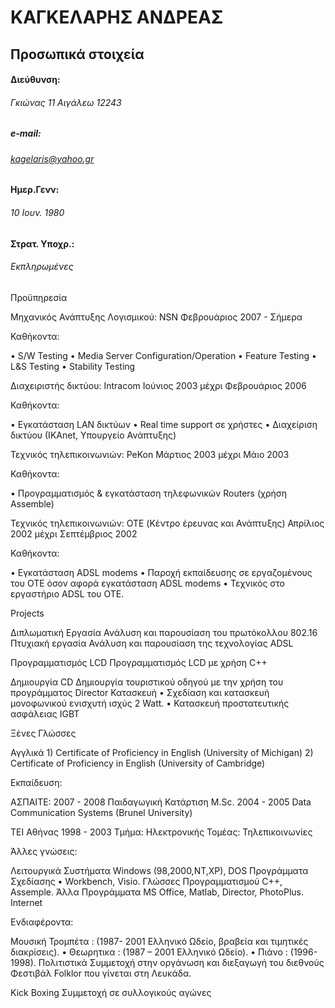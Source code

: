#                                                    ΚΑΓΚΕΛΑΡΗΣ ΑΝΔΡΕΑΣ


## Προσωπικά στοιχεία 
#### Διεύθυνση: 
###### Γκιώνας 11 Αιγάλεω 12243
##### e-mail: 
###### kagelaris@yahoo.gr
#### Ημερ.Γενν:	
###### 10 Ιουν. 1980
#### Στρατ. Υποχρ.:
###### Εκπληρωμένες


Προϋπηρεσία

Μηχανικός Ανάπτυξης Λογισμικού: NSN	Φεβρουάριος 2007 - Σήμερα

Καθήκοντα:

•	S/W Testing
•	Media Server Configuration/Operation
•	Feature Testing
•	L&S Testing
•	Stability Testing

Διαχειριστής δικτύου: Intracom	Ιούνιος 2003 μέχρι Φεβρουάριος 2006

Καθήκοντα:

•	Εγκατάσταση LAN δικτύων
•	Real time support σε χρήστες
•	Διαχείριση δικτύου (ΙΚΑnet, Υπουργείο Ανάπτυξης)

Τεχνικός τηλεπικοινωνιών: PeKon	Μάρτιος 2003 μέχρι Μάιο 2003

Καθήκοντα:

•	Προγραμματισμός & εγκατάσταση τηλεφωνικών Routers (χρήση Assemble)

Τεχνικός τηλεπικοινωνιών: OTE (Κέντρο έρευνας και Ανάπτυξης)	Απρίλιος 2002 μέχρι Σεπτέμβριος 2002

Καθήκοντα:

•	Εγκατάσταση ADSL modems
•	Παροχή εκπαίδευσης σε εργαζομένους του ΟΤΕ όσον αφορά εγκατάσταση ADSL modems 
•	Τεχνικός στο εργαστήριο ADSL του ΟΤΕ.





Projects

Διπλωματική Εργασία	Ανάλυση και παρουσίαση του πρωτόκολλου 802.16
Πτυχιακή εργασία	Ανάλυση και παρουσίαση της τεχνολογίας ADSL

Προγραμματισμός LCD	Προγραμματισμός LCD  με χρήση C++

Δημιουργία CD  	Δημιουργία τουριστικού οδηγού με την χρήση του προγράμματος Director
Κατασκευή 	•	Σχεδίαση και κατασκευή μονοφωνικού ενισχυτή ισχύς 2 Watt.
•	Κατασκευή προστατευτικής ασφάλειας IGBT

Ξένες Γλώσσες


Αγγλικά	1) Certificate of Proficiency in English (University of Michigan)
2) Certificate of Proficiency in English (University of Cambridge)


Εκπαίδευση:

ΑΣΠΑΙΤΕ: 2007 - 2008
	Παιδαγωγική Κατάρτιση
M.Sc.
2004 - 2005	Data Communication Systems (Brunel University)

ΤΕΙ Αθήνας
1998 - 2003	Τμήμα: Ηλεκτρονικής
Τομέας: Τηλεπικοινωνίες


Άλλες γνώσεις:
	

Λειτουργικά Συστήματα	Windows (98,2000,NT,XP), DOS
Προγράμματα Σχεδίασης
	•	Workbench, Visio.
Γλώσσες Προγραμματισμού	C++, Assemple.
Άλλα Προγράμματα 	MS Office, Matlab, Director, PhotoPlus.
Internet




	






Ενδιαφέροντα:


Μουσική	Τρομπέτα : (1987- 2001 Ελληνικό Ωδείο, βραβεία και τιμητικές   διακρίσεις). 
•	   Θεωρητικα : (1987 – 2001 Ελληνικό Ωδείο).
•	   Πιάνο : (1996-1998).
Πολιτιστικά	Συμμετοχή στην οργάνωση και διεξαγωγή του διεθνούς       Φεστιβάλ Folklor που γίνεται στη Λευκάδα. 

Kick Boxing	Συμμετοχή σε συλλογικούς αγώνες


